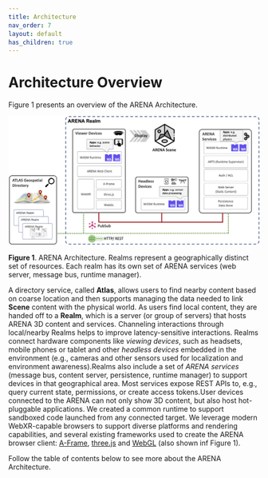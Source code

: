 ```yaml
---
title: Architecture
nav_order: 7
layout: default
has_children: true
---
```


# Architecture Overview

Figure 1 presents an overview of the ARENA Architecture.

![img](../../assets/img/architecture/arch.png)

**Figure 1**. ARENA Architecture. Realms represent a geographically distinct set of resources. Each realm has its own set of ARENA services (web server, message bus, runtime manager).

A directory service, called <b>Atlas</b>, allows users to find nearby content based on coarse location and then supports managing the data needed to link <b>Scene</b> content with the physical world. As users find local content, they  are  handed  off  to  a <b>Realm</b>,  which  is  a  server  (or  group  of servers) that hosts ARENA 3D content and services. Channeling interactions through local/nearby Realms helps to improve latency-sensitive interactions. Realms connect hardware components like <i>viewing devices</i>, such as headsets, mobile phones or tablet and other <i>headless devices</i> embedded in the environment (e.g., cameras and other  sensors  used  for  localization  and  environment  awareness).Realms also include a set of <i>ARENA services</i> (message bus, content server, persistence, runtime manager) to support devices in that geographical area. Most services expose REST APIs to, e.g., query current state, permissions, or create access tokens.User devices connected to the ARENA can not only show 3D content, but also host hot-pluggable applications. We created a common runtime to support sandboxed code launched from any connected target. We leverage modern WebXR-capable browsers to support diverse platforms and rendering capabilities, and several existing frameworks used to create the ARENA browser client: [A-Frame](https://aframe.io/), [three.js](https://threejs.org/) and [WebGL](https://developer.mozilla.org/en-US/docs/Web/API/WebGL_API) (also shown inf Figure 1).

Follow the table of contents below to see more about the ARENA Architecture.

